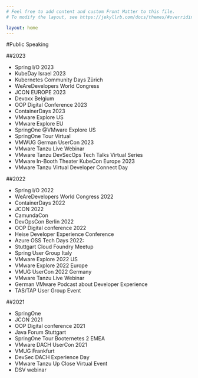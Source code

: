 ```yaml
---
# Feel free to add content and custom Front Matter to this file.
# To modify the layout, see https://jekyllrb.com/docs/themes/#overriding-theme-defaults

layout: home
---
```


#Public Speaking

##2023
- Spring I/O 2023
- KubeDay Israel 2023
- Kubernetes Community Days Zürich
- WeAreDevelopers World Congress
- JCON EUROPE 2023
- Devoxx Belgium
- OOP Digital Conference 2023
- ContainerDays 2023
- VMware Explore US
- VMware Explore EU
- SpringOne @VMware Explore US
- SpringOne Tour Virtual 
- VMWUG German UserCon 2023
- VMware Tanzu Live Webinar
- VMware Tanzu DevSecOps Tech Talks Virtual Series
- VMware In-Booth Theater KubeCon Europe 2023
- VMware Tanzu Virtual Developer Connect Day

##2022
- Spring I/O 2022
- WeAreDevelopers World Congress 2022
- ContainerDays 2022
- JCON 2022
- CamundaCon
- DevOpsCon Berlin 2022
- OOP Digital conference 2022
- Heise Developer Experience Conference
- Azure OSS Tech Days 2022:
- Stuttgart Cloud Foundry Meetup
- Spring User Group Italy
- VMware Explore 2022 US
- VMware Explore 2022 Europe
- VMUG UserCon 2022 Germany
- VMware Tanzu Live Webinar
- German VMware Podcast about Developer Experience
- TAS/TAP User Group Event

##2021
- SpringOne
- JCON 2021
- OOP Digital conference 2021
- Java Forum Stuttgart
- SpringOne Tour Booternetes 2 EMEA 
- VMware DACH UserCon 2021
- VMUG Frankfurt
- DevSec DACH Experience Day
- VMware Tanzu Up Close Virtual Event
- DSV webinar
